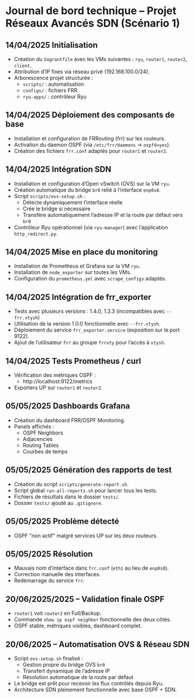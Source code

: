 # Journal de bord technique – Projet Réseaux Avancés SDN (Scénario 1)

## 14/04/2025 Initialisation

- Création du `Vagrantfile` avec les VMs suivantes : `ryu`, `router1`, `router2`, `client`.
- Attribution d’IP fixes via réseau privé (192.168.100.0/24).
- Arborescence projet structurée :
  - `scripts/` : automatisation
  - `configs/` : fichiers FRR
  - `ryu-apps/` : contrôleur Ryu

##  14/04/2025 Déploiement des composants de base

- Installation et configuration de FRRouting (frr) sur les routeurs.
- Activation du daemon OSPF (via `/etc/frr/daemons` → `ospfd=yes`).
- Création des fichiers `frr.conf` adaptés pour `router1` et `router2`.

## 14/04/2025 Intégration SDN

- Installation et configuration d’Open vSwitch (OVS) sur la VM `ryu`.
- Création automatique du bridge `br0` relié à l’interface `enp0s8`.
- Script `scripts/ovs-setup.sh` :
  - Détecte dynamiquement l’interface réelle
  - Crée le bridge si nécessaire
  - Transfère automatiquement l’adresse IP et la route par défaut vers `br0`
- Contrôleur Ryu opérationnel (via `ryu-manager`) avec l’application `http_redirect.py`.

## 14/04/2025 Mise en place du monitoring

- Installation de Prometheus et Grafana sur la VM `ryu`.
- Installation de `node_exporter` sur toutes les VMs.
- Configuration du `prometheus.yml` avec `scrape_configs` adaptés.

## 14/04/2025 Intégration de frr_exporter

- Tests avec plusieurs versions : 1.4.0, 1.3.3 (incompatibles avec `--frr.vtysh`)
- Utilisation de la version 1.0.0 fonctionnelle avec `--frr.vtysh`.
- Déploiement du service `frr_exporter.service` (exposition sur le port 9122).
- Ajout de l’utilisateur `frr` au groupe `frrvty` pour l’accès à `vtysh`.

## 14/04/2025 Tests Prometheus / curl

- Vérification des métriques OSPF :
  - http://localhost:9122/metrics
- Exporters UP sur `router1` et `router2`.

## 05/05/2025 Dashboards Grafana

- Création du dashboard FRR/OSPF Monitoring.
- Panels affichés :
  - OSPF Neighbors
  - Adjacencies
  - Routing Tables
  - Courbes de temps

## 05/05/2025 Génération des rapports de test

- Création du script `scripts/generate-report.sh`.
- Script global `run-all-reports.sh` pour lancer tous les tests.
- Fichiers de résultats dans le dossier `tests/`.
- Dossier `tests/` ajouté au `.gitignore`.

## 05/05/2025 Problème détecté

- OSPF "non actif" malgré services UP sur les deux routeurs.

## 05/05/2025 Résolution

- Mauvais nom d’interface dans `frr.conf` (`eth1` au lieu de `enp0s8`).
- Correction manuelle des interfaces.
- Redémarrage du service `frr`.

## 20/06/2025/2025 – Validation finale OSPF

- `router1` voit `router2` en Full/Backup.
- Commande `show ip ospf neighbor` fonctionnelle des deux côtés.
- OSPF stable, métriques visibles, dashboard complet.

## 20/06/2025 – Automatisation OVS & Réseau SDN

- Script `ovs-setup.sh` finalisé :
  - Gestion propre du bridge OVS `br0`
  - Transfert dynamique de l’adresse IP
  - Résolution automatique de la route par défaut
- Le bridge est prêt pour recevoir les flux contrôlés depuis Ryu.
- Architecture SDN pleinement fonctionnelle avec base OSPF + SDN.
